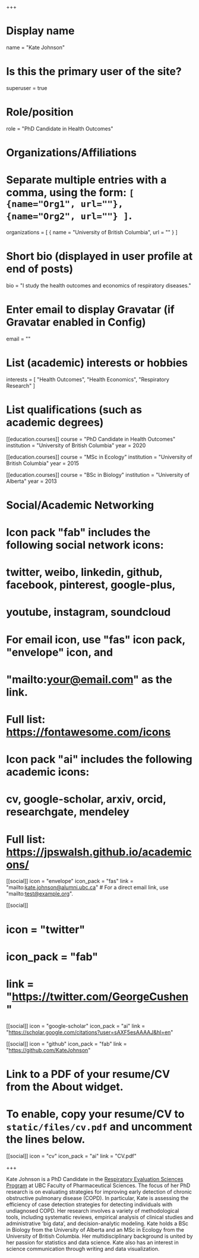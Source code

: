 +++
# Display name
name = "Kate Johnson"

# Is this the primary user of the site?
superuser = true

# Role/position
role = "PhD Candidate in Health Outcomes"

# Organizations/Affiliations
#   Separate multiple entries with a comma, using the form: `[ {name="Org1", url=""}, {name="Org2", url=""} ]`.
organizations = [ { name = "University of British Columbia", url = "" } ]

# Short bio (displayed in user profile at end of posts)
bio = "I study the health outcomes and economics of respiratory diseases."

# Enter email to display Gravatar (if Gravatar enabled in Config)
email = ""

# List (academic) interests or hobbies
interests = [
  "Health Outcomes",
  "Health Economics",
  "Respiratory Research"
]

# List qualifications (such as academic degrees)
[[education.courses]]
  course = "PhD Candidate in Health Outcomes"
  institution = "University of British Columbia"
  year = 2020

[[education.courses]]
  course = "MSc in Ecology"
  institution = "University of British Columbia"
  year = 2015

[[education.courses]]
  course = "BSc in Biology"
  institution = "University of Alberta"
  year = 2013

# Social/Academic Networking
#
# Icon pack "fab" includes the following social network icons:
#
#   twitter, weibo, linkedin, github, facebook, pinterest, google-plus,
#   youtube, instagram, soundcloud
#
#   For email icon, use "fas" icon pack, "envelope" icon, and
#   "mailto:your@email.com" as the link.
#
#   Full list: https://fontawesome.com/icons
#
# Icon pack "ai" includes the following academic icons:
#
#   cv, google-scholar, arxiv, orcid, researchgate, mendeley
#
#   Full list: https://jpswalsh.github.io/academicons/

[[social]]
  icon = "envelope"
  icon_pack = "fas"
  link = "mailto:kate.johnson@alumni.ubc.ca"  # For a direct email link, use "mailto:test@example.org".

[[social]]
#  icon = "twitter"
#  icon_pack = "fab"
#  link = "https://twitter.com/GeorgeCushen"

[[social]]
  icon = "google-scholar"
  icon_pack = "ai"
  link = "https://scholar.google.com/citations?user=sAXF5esAAAAJ&hl=en"

[[social]]
  icon = "github"
  icon_pack = "fab"
  link = "https://github.com/KateJohnson"

# Link to a PDF of your resume/CV from the About widget.
# To enable, copy your resume/CV to `static/files/cv.pdf` and uncomment the lines below.
 [[social]]
   icon = "cv"
   icon_pack = "ai"
   link = "CV.pdf"

+++

Kate Johnson is a PhD Candidate in the [Respiratory Evaluation Sciences Program](http://resp.core.ubc.ca/) at UBC Faculty of Pharmaceutical Sciences. The focus of her PhD research is on evaluating strategies for improving early detection of chronic obstructive pulmonary disease (COPD). In particular, Kate is assessing the efficiency of case detection strategies for detecting individuals with undiagnosed COPD. Her research involves a variety of methodological tools, including systematic reviews, empirical analysis of clinical studies and administrative ‘big data’, and decision-analytic modeling. Kate holds a BSc in Biology from the University of Alberta and an MSc in Ecology from the University of British Columbia. Her multidisciplinary background is united by her passion for statistics and data science. Kate also has an interest in science communication through writing and data visualization.
